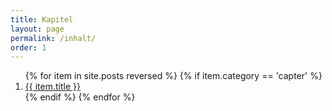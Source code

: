 ```yaml
---
title: Kapitel
layout: page
permalink: /inhalt/
order: 1
---
```

<ol>
	{% for item in site.posts reversed %}
           {% if item.category == 'capter' %}
	      <li><a href="{{ item.url }}">{{ item.title }}</a></li>
           {% endif %}
	{% endfor %}
</ol>
